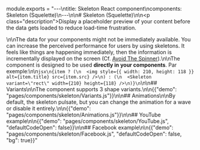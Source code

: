 module.exports = "---\ntitle: Skeleton React component\ncomponents: Skeleton (Squelette)\n---\n\n# Skeleton (Squelette)\n\n<p class=\"description\">Display a placeholder preview of your content before the data gets loaded to reduce load-time frustration.</p>\n\nThe data for your components might not be immediately available. You can increase the perceived performance for users by using skeletons. It feels like things are happening immediately, then the information is incrementally displayed on the screen (Cf. [Avoid The Spinner](https://www.lukew.com/ff/entry.asp?1797)).\n\nThe component is designed to be used **directly in your components**. Par exemple:\n\n```jsx\n{item ? (\n  <img style={{ width: 210, height: 118 }} alt={item.title} src={item.src} />\n) : (\n  <Skeleton variant=\"rect\" width={210} height={118} />\n)}\n```\n\n## Variants\n\nThe component supports 3 shape variants.\n\n{{\"demo\": \"pages/components/skeleton/Variants.js\"}}\n\n## Animations\n\nBy default, the skeleton pulsate, but you can change the animation for a wave or disable it entirely.\n\n{{\"demo\": \"pages/components/skeleton/Animations.js\"}}\n\n## YouTube example\n\n{{\"demo\": \"pages/components/skeleton/YouTube.js\", \"defaultCodeOpen\": false}}\n\n## Facebook example\n\n{{\"demo\": \"pages/components/skeleton/Facebook.js\", \"defaultCodeOpen\": false, \"bg\": true}}"